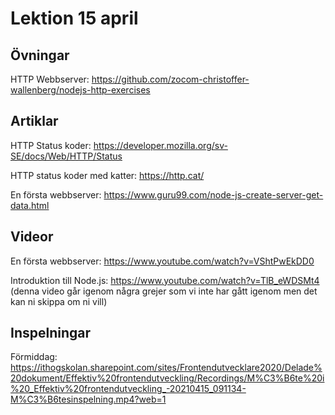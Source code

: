 # Lektion 15 april

## Övningar

HTTP Webbserver: https://github.com/zocom-christoffer-wallenberg/nodejs-http-exercises

## Artiklar
HTTP Status koder: https://developer.mozilla.org/sv-SE/docs/Web/HTTP/Status

HTTP status koder med katter: https://http.cat/

En första webbserver: https://www.guru99.com/node-js-create-server-get-data.html

## Videor
En första webbserver: https://www.youtube.com/watch?v=VShtPwEkDD0

Introduktion till Node.js: https://www.youtube.com/watch?v=TlB_eWDSMt4 (denna video går igenom några grejer som vi inte har gått igenom men det kan ni skippa om ni vill)

## Inspelningar

Förmiddag: https://ithogskolan.sharepoint.com/sites/Frontendutvecklare2020/Delade%20dokument/Effektiv%20frontendutveckling/Recordings/M%C3%B6te%20i%20_Effektiv%20frontendutveckling_-20210415_091134-M%C3%B6tesinspelning.mp4?web=1
